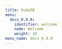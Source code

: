 ```yaml
---
title: KubeDB
menu:
  docs_0.9.0:
    identifier: welcome
    name: Welcome
    weight: 10
menu_name: docs_0.9.0
---
```


